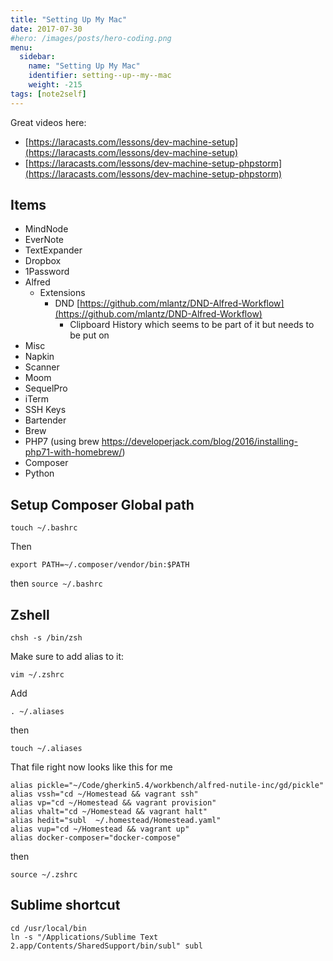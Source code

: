 ```yaml
---
title: "Setting Up My Mac"
date: 2017-07-30
#hero: /images/posts/hero-coding.png
menu:
  sidebar:
    name: "Setting Up My Mac"
    identifier: setting--up--my--mac
    weight: -215
tags: [note2self]
---
```


Great videos here:

  * [https://laracasts.com/lessons/dev-machine-setup](https://laracasts.com/lessons/dev-machine-setup)
  * [https://laracasts.com/lessons/dev-machine-setup-phpstorm](https://laracasts.com/lessons/dev-machine-setup-phpstorm)
 
 
 
## Items

*  MindNode
* EverNote
* TextExpander
* Dropbox
* 1Password
* Alfred
	* Extensions
		* DND [https://github.com/mlantz/DND-Alfred-Workflow](https://github.com/mlantz/DND-Alfred-Workflow)
			* Clipboard History which seems to be part of it but needs to be put on
* Misc
* Napkin
* Scanner
* Moom
* SequelPro
* iTerm
* SSH Keys
* Bartender
* Brew
* PHP7 (using brew https://developerjack.com/blog/2016/installing-php71-with-homebrew/)
* Composer
* Python


## Setup Composer Global path

`touch ~/.bashrc`

Then 

```
export PATH=~/.composer/vendor/bin:$PATH
```

then `source ~/.bashrc`

## Zshell

```
chsh -s /bin/zsh
```

Make sure to add alias to it:

```
vim ~/.zshrc
```
Add

```
. ~/.aliases
```
then 

```
touch ~/.aliases
```

That file right now looks like this for me

```
alias pickle="~/Code/gherkin5.4/workbench/alfred-nutile-inc/gd/pickle"
alias vssh="cd ~/Homestead && vagrant ssh"
alias vp="cd ~/Homestead && vagrant provision"
alias vhalt="cd ~/Homestead && vagrant halt"
alias hedit="subl  ~/.homestead/Homestead.yaml"
alias vup="cd ~/Homestead && vagrant up"
alias docker-composer="docker-compose"
```

then

```
source ~/.zshrc
```

## Sublime shortcut

```
cd /usr/local/bin
ln -s "/Applications/Sublime Text 2.app/Contents/SharedSupport/bin/subl" subl
```